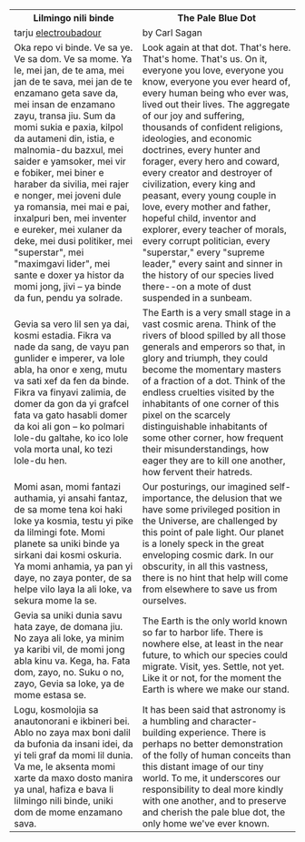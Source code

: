 
<table>
    <tr>
        <th>Lilmingo nili binde</th>
        <th>The Pale Blue Dot</th>
    </tr>
    <tr>
        <td>
            tarju <a href="https://www.reddit.com/r/pandunia/comments/mvdm2t/pale_blue_dot">electroubadour</a>
        </td><td>
            by Carl Sagan
        </td>
    </tr>
    <tr>
        <td>
            Oka repo vi binde.
            Ve sa ye.
            Ve sa dom.
            Ve sa mome.
            Ya le, mei jan, de te ama, mei jan de te sava, mei jan de te enzamano geta save da, mei insan de enzamano zayu, transa jiu.
            Sum da momi sukia e paxia, kilpol da autameni din, istia, e malnomia-du bazxul, mei saider e yamsoker, mei vir e fobiker, mei biner e haraber da sivilia, mei rajer e nonger, mei joveni dule ya romansia, mei mai e pai, inxalpuri ben, mei inventer e eureker, mei xulaner da deke, mei dusi politiker, mei "superstar", mei "maximgavi lider", mei sante e doxer ya histor da momi jong, jivi – ya binde da fun, pendu ya solrade.
        </td><td>
            Look again at that dot.
            That's here.
            That's home.
            That's us.
            On it, everyone you love, everyone you know, everyone you ever heard of, every human being who ever was, lived out their lives.
            The aggregate of our joy and suffering, thousands of confident religions, ideologies, and economic doctrines, every hunter and forager, every hero and coward, every creator and destroyer of civilization, every king and peasant, every young couple in love, every mother and father, hopeful child, inventor and explorer, every teacher of morals, every corrupt politician, every "superstar," every "supreme leader," every saint and sinner in the history of our species lived there--on a mote of dust suspended in a sunbeam.
        </td>
    </tr>
    <tr>
        <td>
            Gevia sa vero lil sen ya dai, kosmi estadia.
            Fikra va nade da sang, de vayu pan gunlider e imperer, va lole abla, ha onor e xeng, mutu va sati xef da fen da binde.
            Fikra va finyavi zalimia, de domer da gon da yi grafcel fata va gato hasabli domer da koi ali gon – ko polmari lole-du galtahe, ko ico lole vola morta unal, ko tezi lole-du hen.
        </td><td>
            The Earth is a very small stage in a vast cosmic arena.
            Think of the rivers of blood spilled by all those generals and emperors so that, in glory and triumph, they could become the momentary masters of a fraction of a dot.
            Think of the endless cruelties visited by the inhabitants of one corner of this pixel on the scarcely distinguishable inhabitants of some other corner, how frequent their misunderstandings, how eager they are to kill one another, how fervent their hatreds.
        </td>
    </tr>
    <tr>
        <td>
            Momi asan, momi fantazi authamia, yi ansahi fantaz, de sa mome tena koi haki loke ya kosmia, testu yi pike da lilmingi fote.
            Momi planete sa uniki binde ya sirkani dai kosmi oskuria.
            Ya momi anhamia, ya pan yi daye, no zaya ponter, de sa helpe vilo laya la ali loke, va sekura mome la se.
        </td><td>
            Our posturings, our imagined self-importance, the delusion that we have some privileged position in the Universe, are challenged by this point of pale light.
            Our planet is a lonely speck in the great enveloping cosmic dark.
            In our obscurity, in all this vastness, there is no hint that help will come from elsewhere to save us from ourselves.
        </td>
    </tr>
    <tr>
        <td>
            Gevia sa uniki dunia savu hata zaye, de domana jiu.
            No zaya ali loke, ya minim ya karibi vil, de momi jong abla kinu va.
            Kega, ha.
            Fata dom, zayo, no.
            Suku o no, zayo, Gevia sa loke, ya de mome estasa se.
        </td><td>
            The Earth is the only world known so far to harbor life.
            There is nowhere else, at least in the near future, to which our species could migrate.
            Visit, yes.
            Settle, not yet.
            Like it or not, for the moment the Earth is where we make our stand.
        </td>
    </tr>
    <tr>
        <td>
            Logu, kosmolojia sa anautonorani e ikbineri bei.
            Ablo no zaya max boni dalil da bufonia da insani idei, da yi teli graf da momi lil dunia.
            Va me, le aksenta momi xarte da maxo dosto manira ya unal, hafiza e bava li lilmingo nili binde, uniki dom de mome enzamano sava.
        </td><td>
            It has been said that astronomy is a humbling and character-building experience.
            There is perhaps no better demonstration of the folly of human conceits than this distant image of our tiny world.
            To me, it underscores our responsibility to deal more kindly with one another, and to preserve and cherish the pale blue dot, the only home we've ever known.    </td></tr>
        </td>
    </tr>
</table>
